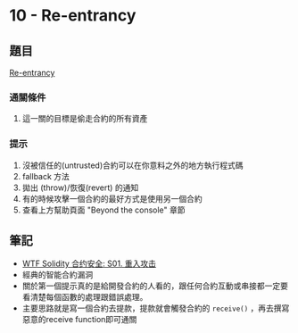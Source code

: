 # 10 - Re-entrancy

## 題目
[Re-entrancy](https://ethernaut.openzeppelin.com/level/0x2a24869323C0B13Dff24E196Ba072dC790D52479)

### 通關條件
1. 這一關的目標是偷走合約的所有資產

### 提示
1. 沒被信任的(untrusted)合約可以在你意料之外的地方執行程式碼
1. fallback 方法
1. 拋出 (throw)/恢復(revert) 的通知
1. 有的時候攻擊一個合約的最好方式是使用另一個合約
1. 查看上方幫助頁面 "Beyond the console" 章節

## 筆記

- [WTF Solidity 合约安全: S01. 重入攻击](https://github.com/AmazingAng/WTF-Solidity/tree/main/S01_ReentrancyAttack)
- 經典的智能合約漏洞
- 關於第一個提示真的是給開發合約的人看的，跟任何合約互動或串接都一定要看清楚每個函數的處理跟錯誤處理。
- 主要思路就是寫一個合約去提款，提款就會觸發合約的 `receive()` ，再去撰寫惡意的receive function即可通關